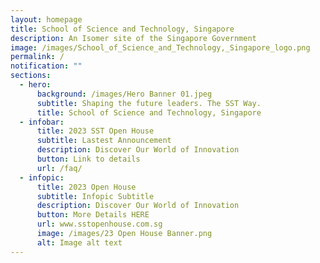 ```yaml
---
layout: homepage
title: School of Science and Technology, Singapore
description: An Isomer site of the Singapore Government
image: /images/School_of_Science_and_Technology,_Singapore_logo.png
permalink: /
notification: ""
sections:
  - hero:
      background: /images/Hero Banner 01.jpeg
      subtitle: Shaping the future leaders. The SST Way.
      title: School of Science and Technology, Singapore
  - infobar:
      title: 2023 SST Open House
      subtitle: Lastest Announcement
      description: Discover Our World of Innovation
      button: Link to details
      url: /faq/
  - infopic:
      title: 2023 Open House
      subtitle: Infopic Subtitle
      description: Discover Our World of Innovation
      button: More Details HERE
      url: www.sstopenhouse.com.sg
      image: /images/23 Open House Banner.png
      alt: Image alt text
---
```

